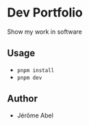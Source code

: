 # Dev Portfolio

Show my work in software

## Usage

- `pnpm install`
- `pnpm dev`

## Author

- Jérôme Abel
